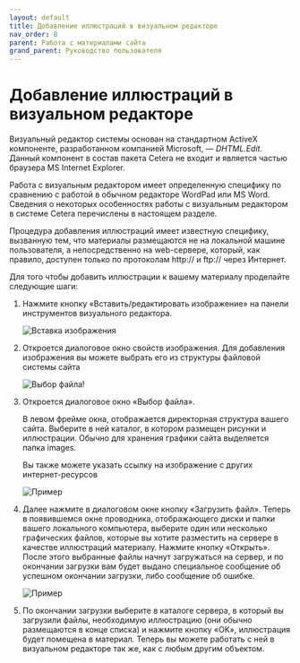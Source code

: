 ```yaml
---
layout: default
title: Добавление иллюстраций в визуальном редакторе
nav_order: 8
parent: Работа с материалами сайта
grand_parent: Руководство пользователя
---
```


# Добавление иллюстраций в визуальном редакторе

Визуальный редактор системы основан на стандартном ActiveX компоненте, разработанном компанией Microsoft, —  *DHTML.Edit*. Данный компонент в состав пакета Cetera не входит и является частью браузера MS Internet Explorer.

Работа с визуальным редактором имеет определенную специфику по сравнению с работой в обычном редакторе WordPad или MS Word. Сведения о некоторых особенностях работы с визуальным редактором в системе Cetera перечислены в настоящем разделе.

Процедура добавления иллюстраций имеет известную специфику, вызванную тем, что материалы размещаются не на локальной машине пользователя, а непосредственно на web-сервере, который, как правило, доступен только по протоколам http:// и ftp:// через Интернет.

Для того чтобы добавить иллюстрации к вашему материалу проделайте следующие шаги:

1. Нажмите кнопку «Вставить/редактировать изображение» на панели инструментов визуального редактора.

	![Вставка изображения]({{site.baseurl}}/images/4-paste.png)

2. Откроется диалоговое окно свойств изображения. Для добавления изображения вы можете выбрать его из структуры файловой системы сайта

	![Выбор файла!]({{site.baseurl}}/images/5-1.png)

3. Откроется диалоговое окно «Выбор файла».

	В левом фрейме окна, отображается директорная структура вашего сайта. Выберите в ней каталог, в котором размещен рисунки и иллюстрации. Обычно для хранения графики сайта выделяется папка images.

	Вы также можете указать ссылку на изображение с других интернет-ресурсов

	![Пример]({{site.baseurl}}/images/6-1.png)

4. Далее нажмите в диалоговом окне кнопку «Загрузить файл». Теперь в появившемся окне проводника, отображающего диски и папки вашего локального компьютера, выберите один или несколько графических файлов, которые вы хотите разместить на сервере в качестве иллюстраций материалу. Нажмите кнопку «Открыть». После этого выбранные файлы начнут загружаться на сервер, и по окончании загрузки вам будет выдано специальное сообщение об успешном окончании загрузки, либо сообщение об ошибке.

	![Пример]({{site.baseurl}}/images/vis1-1.png)

5. По окончании загрузки выберите в каталоге сервера, в который вы загрузили файлы, необходимую иллюстрацию (они обычно размещаются в конце списка) и нажмите кнопку «OK», иллюстрация будет помещена в материал. Теперь вы можете работать с ней в визуальном редакторе так же, как с любым другим объектом.